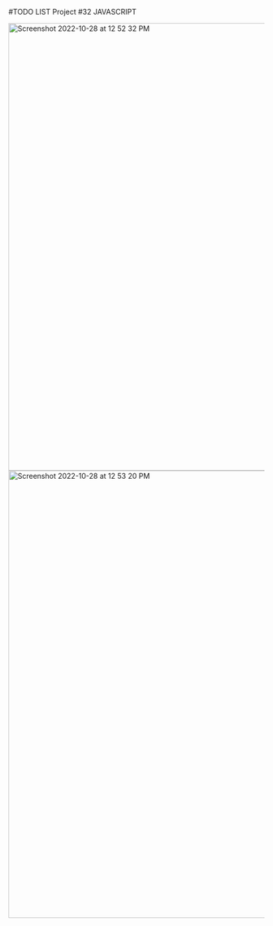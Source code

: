 #TODO LIST Project #32 JAVASCRIPT

<img width="879" alt="Screenshot 2022-10-28 at 12 52 32 PM" src="https://user-images.githubusercontent.com/110871707/198837568-6c3b1b2b-6e47-46ca-9207-663b601490fa.png">
<img width="879" alt="Screenshot 2022-10-28 at 12 53 20 PM" src="https://user-images.githubusercontent.com/110871707/198837575-53915bfc-002c-4405-b9f9-69accb7d4305.png">
